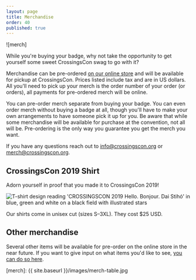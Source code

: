 ```yaml
---
layout: page
title: Merchandise
order: 40
published: true
---
```


![merch]

While you're buying your badge, why not take the opportunity to get yourself some sweet CrossingsCon swag to go with it?

Merchandise can be pre-ordered [on our online store](https://store.crossingscon.org) and will be available for pickup at CrossingsCon. Prices listed include tax and are in US dollars. All you'll need to pick up your merch is the order number of your order (or orders), all payments for pre-ordered merch will be online.

You can pre-order merch separate from buying your badge. You can even order merch without buying a badge at all, though you'll have to make your own arrangements to have someone pick it up for you. Be aware that while some merchandise will be available for purchase at the convention, not all will be. Pre-ordering is the only way you guarantee you get the merch you want.

If you have any questions reach out to <info@crossingscon.org> or <merch@crossingscon.org>.

## CrossingsCon 2019 Shirt

Adorn yourself in proof that you made it to CrossingsCon 2019!

<img alt="T-shirt design reading 'CROSSINGSCON 2019 Hello. Bonjour. Dai Stihó' in blue, green and white on a black field with illustrated stars" src="{{ site.baseurl }}/images/merch/shirts/tshirt2019.jpg">

Our shirts come in unisex cut (sizes S&ndash;3XL). They cost $25 USD.

## Other merchandise

Several other items will be available for pre-order on the online store in the near future. If you want to give input on what items you'd like to see, [you can do so here](https://docs.google.com/forms/d/e/1FAIpQLSeUxML2CeXrFn1JAgilMU65OqJlq82PFW9rWmasGgzABvQ8Vg/viewform).

[merch]: {{ site.baseurl }}/images/merch-table.jpg
